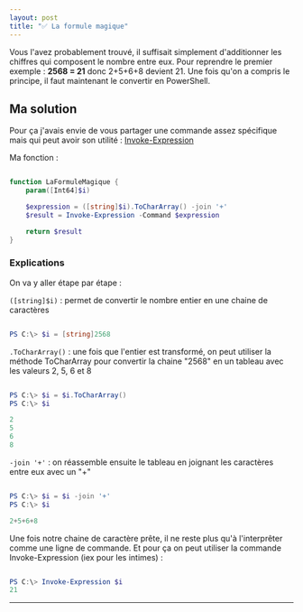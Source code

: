 ```yaml
---
layout: post
title: "✅ La formule magique"
---
```


Vous l'avez probablement trouvé, il suffisait simplement d'additionner les chiffres qui composent le nombre entre eux. Pour reprendre le premier exemple : **2568 = 21** donc 2+5+6+8 devient 21. Une fois qu'on a compris le principe, il faut maintenant le convertir en PowerShell. 

## Ma solution

Pour ça j'avais envie de vous partager une commande assez spécifique mais qui peut avoir son utilité : [Invoke-Expression](https://docs.microsoft.com/en-us/powershell/module/microsoft.powershell.utility/invoke-expression)

Ma fonction :

```powershell

function LaFormuleMagique {
    param([Int64]$i)

    $expression = ([string]$i).ToCharArray() -join '+'
    $result = Invoke-Expression -Command $expression

    return $result
}

```

### Explications

On va y aller étape par étape :

`([string]$i)` : permet de convertir le nombre entier en une chaine de caractères

```powershell

PS C:\> $i = [string]2568

```

`.ToCharArray()` : une fois que l'entier est transformé, on peut utiliser la méthode ToCharArray pour convertir la chaine "2568" en un tableau avec les valeurs 2, 5, 6 et 8

```powershell

PS C:\> $i = $i.ToCharArray()
PS C:\> $i

2
5
6
8

```

`-join '+'` : on réassemble ensuite le tableau en joignant les caractères entre eux avec un "+"

```powershell

PS C:\> $i = $i -join '+'
PS C:\> $i

2+5+6+8

```

Une fois notre chaine de caractère prête, il ne reste plus qu'à l'interprêter comme une ligne de commande. Et pour ça on peut utiliser la commande Invoke-Expression (iex pour les intimes) :

```powershell

PS C:\> Invoke-Expression $i
21

```

---